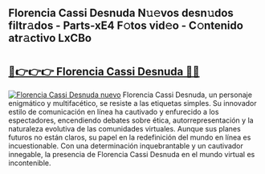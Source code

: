 ## Florencia Cassi Desnuda N𝚞𝚎vos desn𝚞dos filtr𝚊dos - Parts-xE4 F𝚘tos vid𝚎o - C𝚘ntenido atr𝚊ctivo LxCBo

# <h2><a href="http://mb2wzl2.tromn.icu/?c=Florencia+Cassi+Desnuda">🔗👉👉👉 Florencia Cassi Desnuda 🔗🔗</a></h2>

[![Florencia Cassi Desnuda nuevo](https://i.imgur.com/pEAQMta.gif)](http://mb2wzl2.tromn.icu/?c=Florencia+Cassi+Desnuda)
Florencia Cassi Desnuda, un personaje enigmático y multifacético, se resiste a las etiquetas simples. Su innovador estilo de comunicación en línea ha cautivado y enfurecido a los espectadores, encendiendo debates sobre ética, autorrepresentación y la naturaleza evolutiva de las comunidades virtuales. Aunque sus planes futuros no están claros, su papel en la redefinición del mundo en línea es incuestionable. Con una determinación inquebrantable y un cautivador innegable, la presencia de Florencia Cassi Desnuda en el mundo virtual es incontenible.
